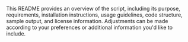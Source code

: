 This README provides an overview of the script, including its purpose, requirements, installation instructions, usage guidelines, code structure, sample output, and license information. Adjustments can be made according to your preferences or additional information you'd like to include.
